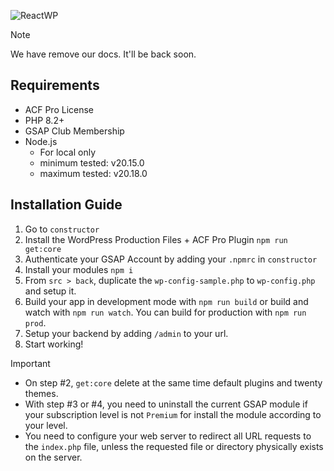 ![ReactWP](https://reactwp.com/github-image/banner-black.jpg)

> [!NOTE]
> We have remove our docs. It'll be back soon.

## Requirements
- ACF Pro License
- PHP 8.2+
- GSAP Club Membership
- Node.js
	- For local only
	- minimum tested: v20.15.0
	- maximum tested: v20.18.0

## Installation Guide
1. Go to `constructor`
2. Install the WordPress Production Files + ACF Pro Plugin `npm run get:core`
3. Authenticate your GSAP Account by adding your `.npmrc` in `constructor`
4. Install your modules `npm i`
5. From `src > back`, duplicate the `wp-config-sample.php` to `wp-config.php` and setup it.
6. Build your app in development mode with `npm run build` or build and watch with `npm run watch`. You can build for production with `npm run prod`.
7. Setup your backend by adding `/admin` to your url.
8. Start working!

> [!IMPORTANT]
> - On step #2, `get:core` delete at the same time default plugins and twenty themes.
> - With step #3 or #4, you need to uninstall the current GSAP module if your subscription level is not `Premium` for install the module according to your level.
> - You need to configure your web server to redirect all URL requests to the `index.php` file, unless the requested file or directory physically exists on the server.